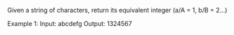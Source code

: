 Given a string of characters, return its equivalent integer (a/A = 1, b/B = 2...)

Example 1:
Input: abcdefg
Output: 1324567
